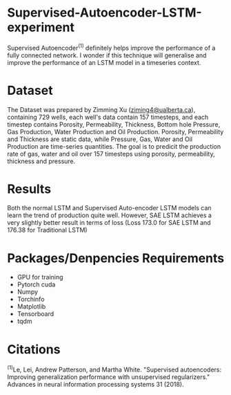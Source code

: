 # Supervised-Autoencoder-LSTM-experiment

Supervised Autoencoder<sup>(1)</sup> definitely helps improve the performance of a fully connected network. I wonder if this technique will generalise and improve the performance of an LSTM model in a timeseries context.

# Dataset
The Dataset was prepared by Zimming Xu (ziming4@ualberta.ca), containing 729 wells, each well's data contain 157 timesteps, and each timestep contains Porosity, Permeability, Thickness, Bottom hole Pressure, Gas Production, Water Production and Oil Production. Porosity, Permeability and Thickness are static data, while Pressure, Gas, Water and Oil Production are time-series quantities. 
The goal is to predicit the production rate of gas, water and oil over 157 timesteps using porosity, permeability, thickness and pressure.

# Results
Both the normal LSTM and Supervised Auto-encoder LSTM models can learn the trend of production quite well. However, SAE LSTM achieves a very slightly better result in terms of loss (Loss 173.0 for SAE LSTM and 176.38 for Traditional LSTM)

# Packages/Denpencies Requirements
- GPU for training
- Pytorch cuda 
- Numpy 
- Torchinfo
- Matplotlib
- Tensorboard 
- tqdm


# Citations
<sup>(1)</sup>Le, Lei, Andrew Patterson, and Martha White. "Supervised autoencoders: Improving generalization performance with unsupervised regularizers." Advances in neural information processing systems 31 (2018).

